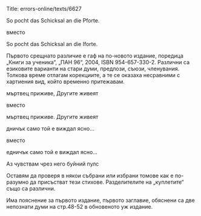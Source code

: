 Title: errors-online/texts/6627

So pocht das Schicksal an die Pforte.

вместо

So pocht das Schicksal an die Iforte. 

Първото срещнато различие е гаф на по-новото издание, поредица „Книги за ученика“, „ПАН 96“, 2004, ISBN 954-657-330-2.
Различни са езиковите варианти на стари думи, предлози, съюзи, членувания.
Толкова време отлагам корекциите, а те се оказаха несравними с хартиения вид, който временно притежавам.

мъртвец приживе, Другите живеят

вместо

мъртвец приживе. Другите живеят

дничък само той е виждал ясно… 

вместо

едничък само той е виждал ясно…

Аз чувствам чрез него буйний пулс 

Оставям да проверя в някои събрани или избрани томове как е по-разумно да присъстват тези стихове.
Разделителите на „куплетите“ също са различни.

Има пояснение за първото издание, първото заглавие, обяснени са две непознати думи на стр.48-52 в обновеното уж издание.
